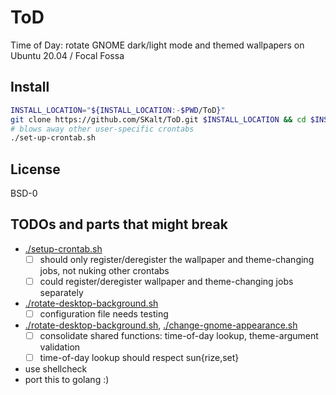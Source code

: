 # ToD
Time of Day: rotate GNOME dark/light mode and themed wallpapers on Ubuntu 20.04 / Focal Fossa 

## Install
```sh
INSTALL_LOCATION="${INSTALL_LOCATION:-$PWD/ToD}"
git clone https://github.com/SKalt/ToD.git $INSTALL_LOCATION && cd $INSTALL_LOCATION;
# blows away other user-specific crontabs
./set-up-crontab.sh
```

## License

BSD-0

## TODOs and parts that might break

- [./setup-crontab.sh](./setup-crontab.sh)
  - [ ] should only register/deregister the wallpaper and theme-changing jobs, not nuking other crontabs
  - [ ] could register/deregister wallpaper and theme-changing jobs separately

- [./rotate-desktop-background.sh](./rotate-desktop-background.sh)
  - [ ] configuration file needs testing

- [./rotate-desktop-background.sh](./rotate-desktop-background.sh), [./change-gnome-appearance.sh](./change-gnome-appearance.sh)
  - [ ] consolidate shared functions: time-of-day lookup, theme-argument validation
  - [ ] time-of-day lookup should respect sun{rize,set}

- use shellcheck
- port this to golang :)

